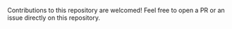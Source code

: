 Contributions to this repository are welcomed! Feel free to open a PR or an issue directly on this repository.
